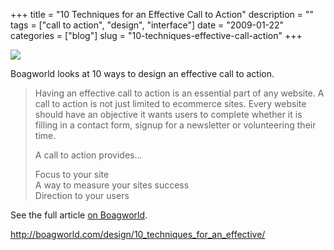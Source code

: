 +++
title = "10 Techniques for an Effective Call to Action"
description = ""
tags = ["call to action", "design", "interface"]
date = "2009-01-22"
categories = ["blog"]
slug = "10-techniques-effective-call-action"
+++



  <div class="notebook-screenshot"><a href="http://boagworld.com/design/10_techniques_for_an_effective/"><img src="//konigi.com/media/notebook/effective-call-to-action.jpg" class="notebook-image" /></a></div><p>Boagworld looks at 10 ways to design an effective call to action.</p>
<blockquote><p>Having an effective call to action is an essential part of any website. A call to action is not just limited to ecommerce sites. Every website should have an objective it wants users to complete whether it is filling in a contact form, signup for a newsletter or volunteering their time.</p>
<p>A call to action provides...</p>
<p>Focus to your site<br />
A way to measure your sites success<br />
Direction to your users
</p></blockquote>
<p>See the full article <a href="http://boagworld.com/design/10_techniques_for_an_effective/">on Boagworld</a>.</p>
    
  <a href="http://boagworld.com/design/10_techniques_for_an_effective/">http://boagworld.com/design/10_techniques_for_an_effective/</a>
